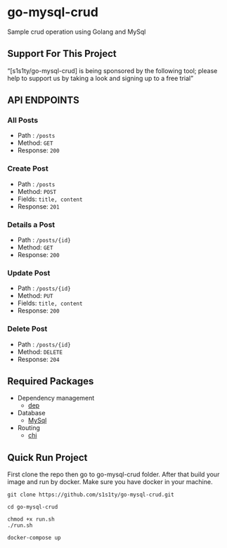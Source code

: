 # go-mysql-crud
Sample crud operation using Golang and MySql

## Support For This Project
“[s1s1ty/go-mysql-crud] is being sponsored by the following tool; please help to support us by taking a look and signing up to a free trial”
<!--<a href="https://tracking.gitads.io/?repo=s1s1ty/go-mysql-crud"> <img src="https://images.gitads.io/s1s1ty/go-mysql-crud/" alt="GitAds"/> </a>-->

## API ENDPOINTS

### All Posts
- Path : `/posts`
- Method: `GET`
- Response: `200`

### Create Post
- Path : `/posts`
- Method: `POST`
- Fields: `title, content`
- Response: `201`

### Details a Post
- Path : `/posts/{id}`
- Method: `GET`
- Response: `200`

### Update Post
- Path : `/posts/{id}`
- Method: `PUT`
- Fields: `title, content`
- Response: `200`

### Delete Post
- Path : `/posts/{id}`
- Method: `DELETE`
- Response: `204`

## Required Packages
- Dependency management
    * [dep](https://github.com/golang/dep)
- Database
    * [MySql](https://github.com/go-sql-driver/mysql)
- Routing
    * [chi](https://github.com/go-chi/chi)

## Quick Run Project
First clone the repo then go to go-mysql-crud folder. After that build your image and run by docker. Make sure you have docker in your machine. 

```
git clone https://github.com/s1s1ty/go-mysql-crud.git

cd go-mysql-crud

chmod +x run.sh
./run.sh

docker-compose up
```


